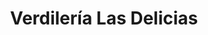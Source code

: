---
title: "Verdilería Las Delicias"
url: /florencio-varela/verdileria-las-delicias/
shop: frutería
---